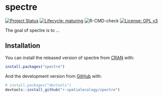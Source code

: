 
<!-- README.md is generated from README.Rmd. Please edit that file -->

# spectre

<!-- badges: start -->

[![Project
Status](https://www.repostatus.org/badges/latest/active.svg)](https://www.repostatus.org/#active)
[![Lifecycle:
maturing](https://img.shields.io/badge/lifecycle-maturing-blue.svg)](https://www.tidyverse.org/lifecycle/#maturing)
![R-CMD-check](https://github.com/r-spatialecology/spectre/workflows/R-CMD-check/badge.svg)
[![License: GPL
v3](https://img.shields.io/badge/License-GPLv3-blue.svg)](https://www.gnu.org/licenses/gpl-3.0)

<!-- badges: end -->

The goal of spectre is to …

## Installation

You can install the released version of spectre from
[CRAN](https://CRAN.R-project.org) with:

``` r
install.packages("spectre")
```

And the development version from [GitHub](https://github.com/) with:

``` r
# install.packages("devtools")
devtools::install_github("r-spatialecology/spectre")
```
